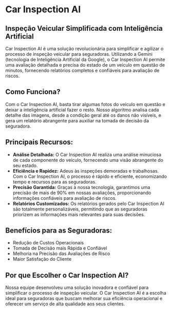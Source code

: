 # Car Inspection AI
## Inspeção Veicular Simplificada com Inteligência Artificial

Car Inspection AI é uma solução revolucionária para simplificar e agilizar o processo de inspeção veicular para seguradoras. Utilizando a Gemini (tecnologia de Inteligência Artificial da Google), o Car Inspection AI permite uma avaliação detalhada e precisa do estado de um veículo em questão de minutos, fornecendo relatórios completos e confiáveis para avaliação de riscos.

## Como Funciona?
Com o Car Inspection AI, basta tirar algumas fotos do veículo em questão e deixar a inteligência artificial fazer o resto. Nosso algoritmo analisa cada detalhe das imagens, desde a condição geral até os danos não visíveis, e gera um relatório abrangente para auxiliar na tomada de decisão da seguradora.

## Principais Recursos:
- **Análise Detalhada:** O Car Inspection AI realiza uma análise minuciosa de cada componente do veículo, fornecendo uma visão abrangente do seu estado.
- **Eficiência e Rapidez:** Adeus às inspeções demoradas e trabalhosas. Com o Car Inspection AI, o processo é rápido e eficiente, economizando tempo e recursos para as seguradoras.
- **Precisão Garantida:** Graças à nossa tecnologia, garantimos uma precisão de mais de 90% em nossas avaliações, proporcionando informações confiáveis para avaliação de riscos.
- **Relatórios Customizados:** Os relatórios gerados pelo Car Inspection AI são totalmente personalizáveis, permitindo que as seguradoras priorizem as informações mais relevantes para suas decisões.


## Benefícios para as Seguradoras:
- Redução de Custos Operacionais
- Tomada de Decisão mais Rápida e Confiável
- Melhoria na Precisão das Avaliações de Risco
- Maior Satisfação do Cliente


## Por que Escolher o Car Inspection AI?
Nossa equipe desenvolveu uma solução inovadora e confiável para simplificar o processo de inspeção veicular. O Car Inspection AI é a escolha ideal para seguradoras que buscam melhorar sua eficiência operacional e oferecer um serviço de alta qualidade aos seus clientes.

